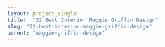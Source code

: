 ```yaml
---
layout: project_single
title:  "22 Best Interior Maggie Griffin Design"
slug: "22-best-interior-maggie-griffin-design"
parent: "maggie-griffin-design"
---
```

 